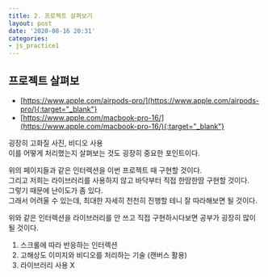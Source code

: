 ```yaml
---
title: 2. 프로젝트 살펴보기
layout: post
date: '2020-08-16 20:31'
categories:
- js_practice1
---
```


## 프로젝트 살펴보

* [https://www.apple.com/airpods-pro/](https://www.apple.com/airpods-pro/){:target="_blank"}
* [https://www.apple.com/macbook-pro-16/](https://www.apple.com/macbook-pro-16/){:target="_blank"}

굉장히 고화질 사진, 비디오 사용  
이를 어떻게 처리했는지 살펴보는 것도 굉장히 중요한 포인트이다.  

위의 페이지들과 같은 인터렉션을 이번 프로젝트 때 구현할 것이다.  
그리고 저희는 라이브러리를 사용하지 않고 바닥부터 직접 한땀한땀 구현할 것이다.  
그렇기 때문에 난이도가 좀 있다.  
그래서 어려울 수 있는데, 최대한 자세히 천천히 진행할 테니 잘 따라해보면 될 것이다.

위와 같은 인터렉션을 라이브러리를 안 쓰고 직접 구현하시다보면 공부가 굉장히 많이 될 것이다.  

1. 스크롤에 따라 반응하는 인터렉션
2. 고해상도 이미지와 비디오를 처리하는 기술 (캔버스 활용)
3. 라이브러리 사용 X